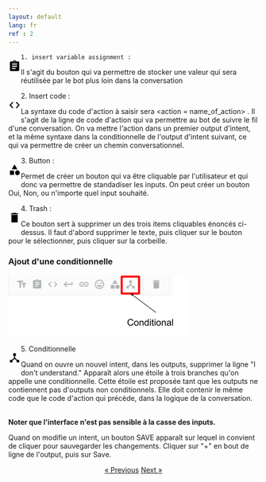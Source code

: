 ```yaml
---
layout: default
lang: fr
ref : 2
---
```

<div style="float:left;width:5%" markdown="1">

 ![image](/assets/images/assignment.png) 
</div>

    1. insert variable assignment :
 
 Il s'agit du bouton qui va permettre de stocker une valeur qui sera réutilisée par le bot plus loin dans la conversation




<div style="float:left;width:5%" markdown="1">

 ![image](/assets/images/chevrons.png) 
</div>
    2. Insert code :

La syntaxe du code d'action à saisir sera &#60;action = name_of_action&#62; . Il s'agit de la ligne de code d'action qui va permettre au bot de suivre le fil d'une conversation. On va mettre l'action dans un premier output d'intent, et la même syntaxe dans la conditionnelle de l'output d'intent suivant, ce qui va permettre de créer un chemin conversationnel.




<div style="float:left;width:5%" markdown="1">

 ![image](/assets/images/category.png) 
</div>
    3. Button :

Permet de créer un bouton qui va être cliquable par l'utilisateur et qui donc va permettre de standadiser les inputs. On peut créer un bouton Oui, Non, ou n'importe quel input souhaité.



<div style="float:left;width:5%" markdown="1">

 ![image](/assets/images/trash.png) 
</div>
    4. Trash :

Ce bouton sert à supprimer un des trois items cliquables énoncés ci-dessus. Il faut d'abord supprimer le texte, puis cliquer sur le bouton pour le sélectionner, puis cliquer sur la corbeille.



### Ajout d'une conditionnelle


![image](/assets/images/conditional-in-output-options.png)

<div style="float:left;width:5%" markdown="1">

 ![image](/assets/images/device_hub.png) 
</div>
    5. Conditionnelle 

Quand on ouvre un nouvel intent, dans les outputs, supprimer la ligne "I don't understand." Apparaît alors une étoile à trois branches qu'on appelle une conditionnelle. Cette étoile est proposée tant que les outputs ne contiennent pas d'outputs non conditionnels. Elle doit contenir le même code que le code d'action qui précède, dans la logique de la conversation.<br><br>

**Noter que l'interface n'est pas sensible à la casse des inputs.**

Quand on modifie un intent, un bouton SAVE apparaît sur lequel in convient de cliquer pour sauvegarder les changements. Cliquer sur "+" en bout de ligne de l'output, puis sur Save.


<div style = "text-align:center" markdown="1">
<a href="En-francais.html" class="previous">&laquo; Previous</a>
<a href="En-francais3.html" class="next">Next &raquo;</a>
</div>
